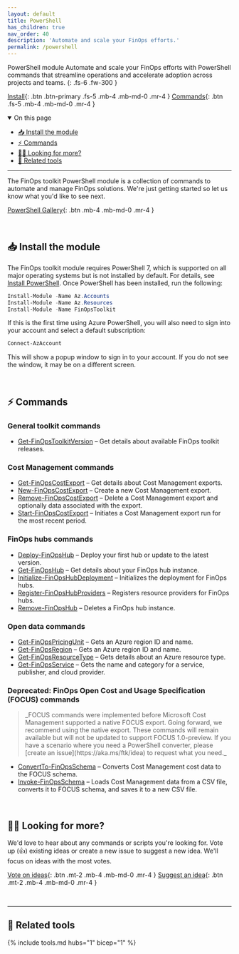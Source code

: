 ```yaml
---
layout: default
title: PowerShell
has_children: true
nav_order: 40
description: 'Automate and scale your FinOps efforts.'
permalink: /powershell
---
```


<span class="fs-9 d-block mb-4">PowerShell module</span>
Automate and scale your FinOps efforts with PowerShell commands that streamline operations and accelerate adoption across projects and teams.
{: .fs-6 .fw-300 }

[Install](#-install-the-module){: .btn .btn-primary .fs-5 .mb-4 .mb-md-0 .mr-4 }
[Commands](#-commands){: .btn .fs-5 .mb-4 .mb-md-0 .mr-4 }

<details open markdown="1">
   <summary class="fs-2 text-uppercase">On this page</summary>

- [📥 Install the module](#-install-the-module)
- [⚡ Commands](#-commands)
- [🙋‍♀️ Looking for more?](#️-looking-for-more)
- [🧰 Related tools](#-related-tools)

</details>

---

The FinOps toolkit PowerShell module is a collection of commands to automate and manage FinOps solutions. We're just getting started so let us know what you'd like to see next.

[PowerShell Gallery](https://www.powershellgallery.com/packages/FinOpsToolkit){: .btn .mb-4 .mb-md-0 .mr-4 }

<br>

## 📥 Install the module

The FinOps toolkit module requires PowerShell 7, which is supported on all major operating systems but is not installed by default. For details, see [Install PowerShell](https://learn.microsoft.com/powershell/scripting/install/installing-powershell). Once PowerShell has been installed, run the following:

```powershell
Install-Module -Name Az.Accounts
Install-Module -Name Az.Resources
Install-Module -Name FinOpsToolkit
```

If this is the first time using Azure PowerShell, you will also need to sign into your account and select a default subscription:

```powershell
Connect-AzAccount
```

This will show a popup window to sign in to your account. If you do not see the window, it may be on a different screen.

<br>

## ⚡ Commands

### General toolkit commands

- [Get-FinOpsToolkitVersion](toolkit/Get-FinOpsToolkitVersion.md) – Get details about available FinOps toolkit releases.

### Cost Management commands

- [Get-FinOpsCostExport](cost/Get-FinOpsCostExport.md) – Get details about Cost Management exports.
- [New-FinOpsCostExport](cost/New-FinOpsCostExport.md) – Create a new Cost Management export.
- [Remove-FinOpsCostExport](cost/Remove-FinOpsCostExport.md) – Delete a Cost Management export and optionally data associated with the export.
- [Start-FinOpsCostExport](cost/Start-FinOpsCostExport.md) – Initiates a Cost Management export run for the most recent period.

### FinOps hubs commands

- [Deploy-FinOpsHub](hubs/Deploy-FinOpsHub.md) – Deploy your first hub or update to the latest version.
- [Get-FinOpsHub](hubs/Get-FinOpsHub.md) – Get details about your FinOps hub instance.
- [Initialize-FinOpsHubDeployment](hubs/Initialize-FinOpsHubDeployment.md) – Initializes the deployment for FinOps hubs.
- [Register-FinOpsHubProviders](hubs/Register-FinOpsHubProviders.md) – Registers resource providers for FinOps hubs.
- [Remove-FinOpsHub](hubs/Remove-FinOpsHub.md) – Deletes a FinOps hub instance.

### Open data commands

- [Get-FinOpsPricingUnit](data/Get-FinOpsPricingUnit.md) – Gets an Azure region ID and name.
- [Get-FinOpsRegion](data/Get-FinOpsRegion.md) – Gets an Azure region ID and name.
- [Get-FinOpsResourceType](data/Get-FinOpsResourceType.md) – Gets details about an Azure resource type.
- [Get-FinOpsService](data/Get-FinOpsService.md) – Gets the name and category for a service, publisher, and cloud provider.

### Deprecated: FinOps Open Cost and Usage Specification (FOCUS) commands

<blockquote class="warning" markdown="1">
  _FOCUS commands were implemented before Microsoft Cost Management supported a native FOCUS export. Going forward, we recommend using the native export. These commands will remain available but will not be updated to support FOCUS 1.0-preview. If you have a scenario where you need a PowerShell converter, please [create an issue](https://aka.ms/ftk/idea) to request what you need._
</blockquote>

- [ConvertTo-FinOpsSchema](focus/ConvertTo-FinOpsSchema.md) – Converts Cost Management cost data to the FOCUS schema.
- [Invoke-FinOpsSchema](focus/Invoke-FinOpsSchemaTransform.md) – Loads Cost Management data from a CSV file, converts it to FOCUS schema, and saves it to a new CSV file.

<br>

## 🙋‍♀️ Looking for more?

We'd love to hear about any commands or scripts you're looking for. Vote up (👍) existing ideas or create a new issue to suggest a new idea. We'll focus on ideas with the most votes.

[Vote on ideas](https://github.com/microsoft/finops-toolkit/issues?q=is%3Aissue+is%3Aopen+label%3A%22Area%3A+PowerShell%22+sort%3Areactions-%2B1-desc){: .btn .mt-2 .mb-4 .mb-md-0 .mr-4 }
[Suggest an idea](https://aka.ms/ftk/idea){: .btn .mt-2 .mb-4 .mb-md-0 .mr-4 }

<br>

---

## 🧰 Related tools

{% include tools.md hubs="1" bicep="1" %}

<br>
